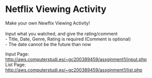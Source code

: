 <h1> Netflix Viewing Activity </h1>
<p> Make your own Newflix Viewing Activity!
<br><br>
Input what you watched, and give the rating/comment
<br>
- Title, Date, Genre, Rating is required (Comment is optional)
<br>
- The date cannot be the future than now
</p>
<p> Input Page: <a href = "http://aws.computerstudi.es/~gc200389459/assginment1/input.php"> http://aws.computerstudi.es/~gc200389459/assginment1/input.php </a> 
<br> List Page: <a href = "http://aws.computerstudi.es/~gc200389459/assginment1/list.php"> http://aws.computerstudi.es/~gc200389459/assginment1/list.php </a> </p>